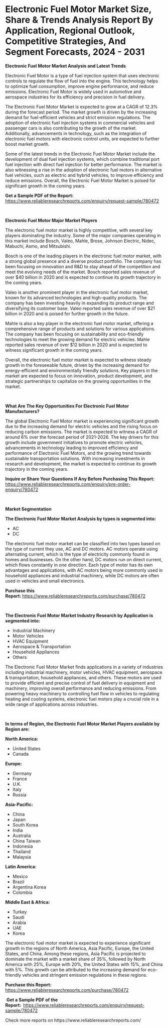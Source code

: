 <p><h1>Electronic Fuel Motor Market Size, Share & Trends Analysis Report By Application, Regional Outlook, Competitive Strategies, And Segment Forecasts, 2024 - 2031</h1></p><p><strong>Electronic Fuel Motor Market Analysis and Latest Trends</strong></p>
<p><p>Electronic Fuel Motor is a type of fuel injection system that uses electronic controls to regulate the flow of fuel into the engine. This technology helps to optimize fuel consumption, improve engine performance, and reduce emissions. Electronic Fuel Motor is widely used in automotive and aerospace industries for its efficiency and precision in fuel delivery.</p><p>The Electronic Fuel Motor Market is expected to grow at a CAGR of 12.3% during the forecast period. The market growth is driven by the increasing demand for fuel-efficient vehicles and strict emission regulations. The adoption of electronic fuel injection systems in commercial vehicles and passenger cars is also contributing to the growth of the market. Additionally, advancements in technology, such as the integration of electronic fuel motors with electronic control units, are expected to further boost market growth.</p><p>Some of the latest trends in the Electronic Fuel Motor Market include the development of dual fuel injection systems, which combine traditional port fuel injection with direct fuel injection for better performance. The market is also witnessing a rise in the adoption of electronic fuel motors in alternative fuel vehicles, such as electric and hybrid vehicles, to improve efficiency and reduce emissions. Overall, the Electronic Fuel Motor Market is poised for significant growth in the coming years.</p></p>
<p><strong>Get a Sample PDF of the Report:&nbsp;</strong> <a href="https://www.reliableresearchreports.com/enquiry/request-sample/780472">https://www.reliableresearchreports.com/enquiry/request-sample/780472</a></p>
<p>&nbsp;</p>
<p><strong>Electronic Fuel Motor Major Market Players</strong></p>
<p><p>The electronic fuel motor market is highly competitive, with several key players dominating the industry. Some of the major companies operating in this market include Bosch, Valeo, Mahle, Brose, Johnson Electric, Nidec, Mabuchi, Asmo, and Mitsubishi.</p><p>Bosch is one of the leading players in the electronic fuel motor market, with a strong global presence and a diverse product portfolio. The company has been focusing on innovation and R&D to stay ahead of the competition and meet the evolving needs of the market. Bosch reported sales revenue of over $40 billion in 2020 and is expected to continue its growth trajectory in the coming years.</p><p>Valeo is another prominent player in the electronic fuel motor market, known for its advanced technologies and high-quality products. The company has been investing heavily in expanding its product range and diversifying its customer base. Valeo reported sales revenue of over $21 billion in 2020 and is poised for further growth in the future.</p><p>Mahle is also a key player in the electronic fuel motor market, offering a comprehensive range of products and solutions for various applications. The company has been focusing on sustainability and eco-friendly technologies to meet the growing demand for electric vehicles. Mahle reported sales revenue of over $12 billion in 2020 and is expected to witness significant growth in the coming years.</p><p>Overall, the electronic fuel motor market is expected to witness steady growth in the foreseeable future, driven by the increasing demand for energy-efficient and environmentally friendly solutions. Key players in the market are expected to focus on innovation, product development, and strategic partnerships to capitalize on the growing opportunities in the market.</p></p>
<p>&nbsp;</p>
<p><strong>What Are The Key Opportunities For Electronic Fuel Motor Manufacturers?</strong></p>
<p><p>The global Electronic Fuel Motor market is experiencing significant growth due to the increasing demand for electric vehicles and the rising focus on reducing carbon emissions. The market is expected to witness a CAGR of around 6% over the forecast period of 2021-2026. The key drivers for this growth include government initiatives to promote electric vehicles, advancements in technology leading to improved efficiency and performance of Electronic Fuel Motors, and the growing trend towards sustainable transportation solutions. With increasing investments in research and development, the market is expected to continue its growth trajectory in the coming years.</p></p>
<p><strong>Inquire or Share Your Questions If Any Before Purchasing This Report:</strong> <a href="https://www.reliableresearchreports.com/enquiry/pre-order-enquiry/780472">https://www.reliableresearchreports.com/enquiry/pre-order-enquiry/780472</a></p>
<p>&nbsp;</p>
<p><strong>Market Segmentation</strong></p>
<p><strong>The Electronic Fuel Motor Market Analysis by types is segmented into:</strong></p>
<p><ul><li>AC</li><li>DC</li></ul></p>
<p><p>The electronic fuel motor market can be classified into two types based on the type of current they use, AC and DC motors. AC motors operate using alternating current, which is the type of electricity commonly found in homes and businesses. On the other hand, DC motors run on direct current, which flows constantly in one direction. Each type of motor has its own advantages and applications, with AC motors being more commonly used in household appliances and industrial machinery, while DC motors are often used in vehicles and small electronics.</p></p>
<p><strong>Purchase this Report:&nbsp;</strong><a href="https://www.reliableresearchreports.com/purchase/780472">https://www.reliableresearchreports.com/purchase/780472</a></p>
<p>&nbsp;</p>
<p><strong>The Electronic Fuel Motor Market Industry Research by Application is segmented into:</strong></p>
<p><ul><li>Industrial Machinery</li><li>Motor Vehicles</li><li>HVAC Equipment</li><li>Aerospace & Transportation</li><li>Household Appliances</li><li>Others</li></ul></p>
<p><p>The Electronic Fuel Motor Market finds applications in a variety of industries including industrial machinery, motor vehicles, HVAC equipment, aerospace & transportation, household appliances, and others. These motors are used to provide efficient and precise control of fuel delivery in equipment and machinery, improving overall performance and reducing emissions. From powering heavy machinery to controlling fuel flow in vehicles to regulating heating and cooling systems, electronic fuel motors play a crucial role in a wide range of applications across industries.</p></p>
<p>&nbsp;</p>
<p><strong>In terms of Region, the Electronic Fuel Motor Market Players available by Region are:</strong></p>
<p>
    <p> <strong> North America: </strong>
        <ul>
            <li>United States</li>
            <li>Canada</li>
        </ul>
        </p> 
    <p> <strong> Europe: </strong>
        <ul>
            <li>Germany</li>
            <li>France</li>
            <li>U.K.</li>
            <li>Italy</li>
            <li>Russia</li>
        </ul>
        </p> 
    <p> <strong> Asia-Pacific: </strong>
        <ul>
            <li>China</li>
            <li>Japan</li>
            <li>South Korea</li>
            <li>India</li>
            <li>Australia</li>
            <li>China Taiwan</li>
            <li>Indonesia</li>
            <li>Thailand</li>
            <li>Malaysia</li>
        </ul>
        </p> 
    <p> <strong> Latin America: </strong>
        <ul>
            <li>Mexico</li>
            <li>Brazil</li>
            <li>Argentina Korea</li>
            <li>Colombia</li>
        </ul>
        </p> 
    <p> <strong> Middle East & Africa: </strong>
        <ul>
            <li>Turkey</li>
            <li>Saudi</li>
            <li>Arabia</li>
            <li>UAE</li>
            <li>Korea</li>
        </ul>
    </p>
    </p>
<p><p>The electronic fuel motor market is expected to experience significant growth in the regions of North America, Asia Pacific, Europe, the United States, and China. Among these regions, Asia Pacific is projected to dominate the market with a market share of 35%, followed by North America with 25%, Europe with 20%, the United States with 15%, and China with 5%. This growth can be attributed to the increasing demand for eco-friendly vehicles and stringent emission regulations in these regions.</p></p>
<p><strong>Purchase this Report: </strong><a href="https://www.reliableresearchreports.com/purchase/780472">https://www.reliableresearchreports.com/purchase/780472</a></p>
<p>&nbsp;<strong>Get a Sample PDF of the Report:&nbsp;&nbsp;</strong><a href="https://www.reliableresearchreports.com/enquiry/request-sample/780472">https://www.reliableresearchreports.com/enquiry/request-sample/780472</a></p>
<p><strong></strong></p>
<p>Check more reports on https://www.reliableresearchreports.com/</p>